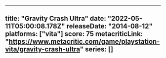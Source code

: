 
---
title: "Gravity Crash Ultra"
date: "2022-05-11T05:00:08.178Z"
releaseDate: "2014-08-12"
platforms: ["vita"]
score: 75
metacriticLink: "https://www.metacritic.com/game/playstation-vita/gravity-crash-ultra"
series: []
---
